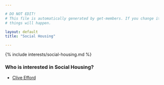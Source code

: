 ```yaml
---

# DO NOT EDIT!
# This file is automatically generated by get-members. If you change it, bad
# things will happen.

layout: default
title: "Social Housing"

---
```


{% include interests/social-housing.md %}

### Who is interested in Social Housing?


* [Clive Efford](/members/clive-efford.html)
